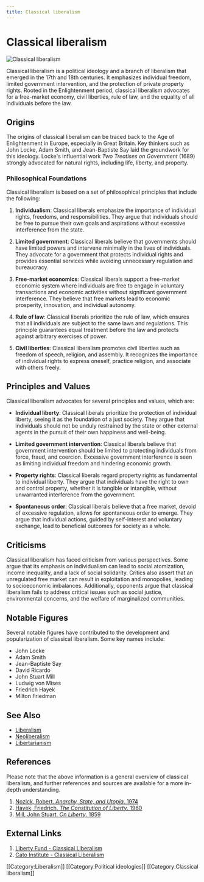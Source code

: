 ```yaml
---
title: Classical liberalism
---
```

# Classical liberalism

![Classical liberalism](https://upload.wikimedia.org/wikipedia/commons/thumb/7/7a/John_Locke.jpg/190px-John_Locke.jpg)

Classical liberalism is a political ideology and a branch of liberalism that emerged in the 17th and 18th centuries. It emphasizes individual freedom, limited government intervention, and the protection of private property rights. Rooted in the Enlightenment period, classical liberalism advocates for a free-market economy, civil liberties, rule of law, and the equality of all individuals before the law.

## Origins

The origins of classical liberalism can be traced back to the Age of Enlightenment in Europe, especially in Great Britain. Key thinkers such as John Locke, Adam Smith, and Jean-Baptiste Say laid the groundwork for this ideology. Locke's influential work *Two Treatises on Government* (1689) strongly advocated for natural rights, including life, liberty, and property.

### Philosophical Foundations

Classical liberalism is based on a set of philosophical principles that include the following:

1. **Individualism**: Classical liberals emphasize the importance of individual rights, freedoms, and responsibilities. They argue that individuals should be free to pursue their own goals and aspirations without excessive interference from the state.

2. **Limited government**: Classical liberals believe that governments should have limited powers and intervene minimally in the lives of individuals. They advocate for a government that protects individual rights and provides essential services while avoiding unnecessary regulation and bureaucracy.

3. **Free-market economics**: Classical liberals support a free-market economic system where individuals are free to engage in voluntary transactions and economic activities without significant government interference. They believe that free markets lead to economic prosperity, innovation, and individual autonomy.

4. **Rule of law**: Classical liberals prioritize the rule of law, which ensures that all individuals are subject to the same laws and regulations. This principle guarantees equal treatment before the law and protects against arbitrary exercises of power.

5. **Civil liberties**: Classical liberalism promotes civil liberties such as freedom of speech, religion, and assembly. It recognizes the importance of individual rights to express oneself, practice religion, and associate with others freely.

## Principles and Values

Classical liberalism advocates for several principles and values, which are:

- **Individual liberty**: Classical liberals prioritize the protection of individual liberty, seeing it as the foundation of a just society. They argue that individuals should not be unduly restrained by the state or other external agents in the pursuit of their own happiness and well-being.

- **Limited government intervention**: Classical liberals believe that government intervention should be limited to protecting individuals from force, fraud, and coercion. Excessive government interference is seen as limiting individual freedom and hindering economic growth.

- **Property rights**: Classical liberals regard property rights as fundamental to individual liberty. They argue that individuals have the right to own and control property, whether it is tangible or intangible, without unwarranted interference from the government.

- **Spontaneous order**: Classical liberals believe that a free market, devoid of excessive regulation, allows for spontaneous order to emerge. They argue that individual actions, guided by self-interest and voluntary exchange, lead to beneficial outcomes for society as a whole.

## Criticisms

Classical liberalism has faced criticism from various perspectives. Some argue that its emphasis on individualism can lead to social atomization, income inequality, and a lack of social solidarity. Critics also assert that an unregulated free market can result in exploitation and monopolies, leading to socioeconomic imbalances. Additionally, opponents argue that classical liberalism fails to address critical issues such as social justice, environmental concerns, and the welfare of marginalized communities.

## Notable Figures

Several notable figures have contributed to the development and popularization of classical liberalism. Some key names include:

- John Locke
- Adam Smith
- Jean-Baptiste Say
- David Ricardo
- John Stuart Mill
- Ludwig von Mises
- Friedrich Hayek
- Milton Friedman

## See Also

- [Liberalism](https://en.wikipedia.org/wiki/Liberalism)
- [Neoliberalism](https://en.wikipedia.org/wiki/Neoliberalism)
- [Libertarianism](https://en.wikipedia.org/wiki/Libertarianism)

## References

Please note that the above information is a general overview of classical liberalism, and further references and sources are available for a more in-depth understanding.

1. [Nozick, Robert. *Anarchy, State, and Utopia*. 1974](https://en.wikipedia.org/wiki/Anarchy,_State,_and_Utopia)
2. [Hayek, Friedrich. *The Constitution of Liberty*. 1960](https://en.wikipedia.org/wiki/The_Constitution_of_Liberty)
3. [Mill, John Stuart. *On Liberty*. 1859](https://en.wikipedia.org/wiki/On_Liberty)

## External Links

1. [Liberty Fund - Classical Liberalism](https://www.libertyfund.org/)
2. [Cato Institute - Classical Liberalism](https://www.cato.org/)

<!-- Categories -->
[[Category:Liberalism]]
[[Category:Political ideologies]]
[[Category:Classical liberalism]]